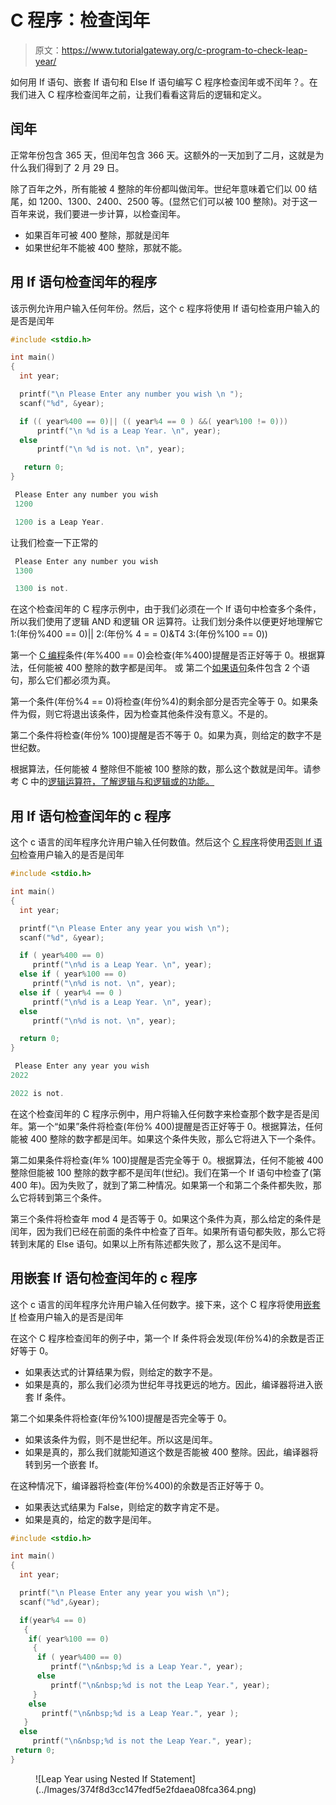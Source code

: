 # C 程序：检查闰年

> 原文：<https://www.tutorialgateway.org/c-program-to-check-leap-year/>

如何用 If 语句、嵌套 If 语句和 Else If 语句编写 C 程序检查闰年或不闰年？。在我们进入 C 程序检查闰年之前，让我们看看这背后的逻辑和定义。

## 闰年

正常年份包含 365 天，但闰年包含 366 天。这额外的一天加到了二月，这就是为什么我们得到了 2 月 29 日。

除了百年之外，所有能被 4 整除的年份都叫做闰年。世纪年意味着它们以 00 结尾，如 1200、1300、2400、2500 等。(显然它们可以被 100 整除)。对于这一百年来说，我们要进一步计算，以检查闰年。

*   如果百年可被 400 整除，那就是闰年
*   如果世纪年不能被 400 整除，那就不能。

## 用 If 语句检查闰年的程序

该示例允许用户输入任何年份。然后，这个 c 程序将使用 If 语句检查用户输入的是否是闰年

```c
#include <stdio.h>

int main()
{
  int year;

  printf("\n Please Enter any number you wish \n ");
  scanf("%d", &year);

  if (( year%400 == 0)|| (( year%4 == 0 ) &&( year%100 != 0)))
      printf("\n %d is a Leap Year. \n", year);
  else
      printf("\n %d is not. \n", year);

   return 0;
}
```

```c
 Please Enter any number you wish 
 1200

 1200 is a Leap Year. 
```

让我们检查一下正常的

```c
 Please Enter any number you wish 
 1300

 1300 is not. 
```

在这个检查闰年的 C 程序示例中，由于我们必须在一个 If 语句中检查多个条件，所以我们使用了逻辑 AND 和逻辑 OR 运算符。让我们划分条件以便更好地理解它
1:(年份%400 == 0)||
2:(年份% 4 = = 0)&T4
3:(年份%100 == 0))

第一个 [C 编程](https://www.tutorialgateway.org/c-programming/)条件(年%400 == 0)会检查(年%400)提醒是否正好等于 0。根据算法，任何能被 400 整除的数字都是闰年。
或
第二个[如果语句](https://www.tutorialgateway.org/if-statement-in-c/ "C If Statement")条件包含 2 个语句，那么它们都必须为真。

第一个条件(年份%4 == 0)将检查(年份%4)的剩余部分是否完全等于 0。如果条件为假，则它将退出该条件，因为检查其他条件没有意义。不是的。

第二个条件将检查(年份% 100)提醒是否不等于 0。如果为真，则给定的数字不是世纪数。

根据算法，任何能被 4 整除但不能被 100 整除的数，那么这个数就是闰年。请参考 C 中的[逻辑运算符，了解逻辑与和逻辑或的功能。](https://www.tutorialgateway.org/logical-operators-in-c/)

## 用 If 语句检查闰年的 c 程序

这个 c 语言的闰年程序允许用户输入任何数值。然后这个 [C 程序](https://www.tutorialgateway.org/c-programming-examples/)将使用[否则 If 语句](https://www.tutorialgateway.org/else-if-statement-in-c/)检查用户输入的是否是闰年

```c
#include <stdio.h>

int main()
{
  int year;

  printf("\n Please Enter any year you wish \n");
  scanf("%d", &year);

  if ( year%400 == 0)
     printf("\n%d is a Leap Year. \n", year);
  else if ( year%100 == 0)
     printf("\n%d is not. \n", year);
  else if ( year%4 == 0 )
     printf("\n%d is a Leap Year. \n", year);
  else
     printf("\n%d is not. \n", year);  

  return 0;
}
```

```c
 Please Enter any year you wish 
2022

2022 is not. 
```

在这个检查闰年的 C 程序示例中，用户将输入任何数字来检查那个数字是否是闰年。第一个“如果”条件将检查(年份% 400)提醒是否正好等于 0。根据算法，任何能被 400 整除的数字都是闰年。如果这个条件失败，那么它将进入下一个条件。

第二如果条件将检查(年% 100)提醒是否完全等于 0。根据算法，任何不能被 400 整除但能被 100 整除的数字都不是闰年(世纪)。我们在第一个 If 语句中检查了(第 400 年)。因为失败了，就到了第二种情况。如果第一个和第二个条件都失败，那么它将转到第三个条件。

第三个条件将检查年 mod 4 是否等于 0。如果这个条件为真，那么给定的条件是闰年，因为我们已经在前面的条件中检查了百年。如果所有语句都失败，那么它将转到末尾的 Else 语句。如果以上所有陈述都失败了，那么这不是闰年。

## 用嵌套 If 语句检查闰年的 c 程序

这个 c 语言的闰年程序允许用户输入任何数字。接下来，这个 C 程序将使用[嵌套 If](https://www.tutorialgateway.org/nested-if-in-c/ "C Nested If Statement") 检查用户输入的是否是闰年

在这个 C 程序检查闰年的例子中，第一个 If 条件将会发现(年份%4)的余数是否正好等于 0。

*   如果表达式的计算结果为假，则给定的数字不是。
*   如果是真的，那么我们必须为世纪年寻找更远的地方。因此，编译器将进入嵌套 If 条件。

第二个如果条件将检查(年份%100)提醒是否完全等于 0。

*   如果该条件为假，则不是世纪年。所以这是闰年。
*   如果是真的，那么我们就能知道这个数是否能被 400 整除。因此，编译器将转到另一个嵌套 If。

在这种情况下，编译器将检查(年份%400)的余数是否正好等于 0。

*   如果表达式结果为 False，则给定的数字肯定不是。
*   如果是真的，给定的数字是闰年。

```c
#include <stdio.h>

int main()
{
  int year;

  printf("\n Please Enter any year you wish \n");
  scanf("%d",&year);

  if(year%4 == 0)
   {
    if( year%100 == 0) 
     {
      if ( year%400 == 0)
         printf("\n&nbsp;%d is a Leap Year.", year);
      else
         printf("\n&nbsp;%d is not the Leap Year.", year);
     }
    else
       printf("\n&nbsp;%d is a Leap Year.", year );
   }
  else
     printf("\n&nbsp;%d is not the Leap Year.", year);
 return 0;
}

```

<figure class="wp-block-image size-large">![Leap Year using Nested If Statement](../Images/374f8d3cc147fedf5e2fdaea08fca364.png)</figure>